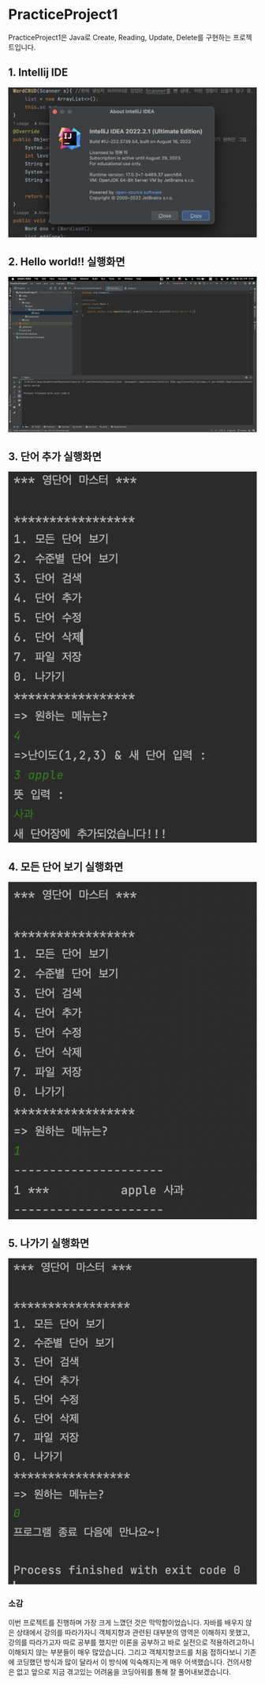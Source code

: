 # PracticeProject1
PracticeProject1은 Java로 Create, Reading, Update, Delete를 구현하는 프로젝트입니다.

## 1. Intellij IDE
<img src = 'https://github.com/AlwaysEden/PracticeProject1/blob/master/screenshot/Intellij%20Screenshot.png?raw=true'>

## 2. Hello world!! 실행화면

<img src = 'https://github.com/AlwaysEden/PracticeProject1/blob/master/screenshot/%EC%B2%AB%20%EC%8B%A4%ED%96%89%ED%99%94%EB%A9%B4%20%EC%BA%A1%EC%B3%90.png?raw=true'>

## 3. 단어 추가 실행화면

<img src = 'https://github.com/AlwaysEden/PracticeProject1/blob/master/screenshot/%E1%84%83%E1%85%A1%E1%86%AB%E1%84%8B%E1%85%A5%20%E1%84%8E%E1%85%AE%E1%84%80%E1%85%A1%20%E1%84%89%E1%85%B5%E1%86%AF%E1%84%92%E1%85%A2%E1%86%BC%E1%84%92%E1%85%AA%E1%84%86%E1%85%A7%E1%86%AB.png?raw=true'>

## 4. 모든 단어 보기 실행화면
<img src = 'https://github.com/AlwaysEden/PracticeProject1/blob/master/screenshot/%E1%84%86%E1%85%A9%E1%84%83%E1%85%B3%E1%86%AB%20%E1%84%83%E1%85%A1%E1%86%AB%E1%84%8B%E1%85%A5%E1%84%87%E1%85%A9%E1%84%80%E1%85%B5%20%E1%84%89%E1%85%B5%E1%86%AF%E1%84%92%E1%85%A2%E1%86%BC%E1%84%92%E1%85%AA%E1%84%86%E1%85%A7%E1%86%AB.png?raw=true'>

## 5. 나가기 실행화면
<img src = 'https://github.com/AlwaysEden/PracticeProject1/blob/master/screenshot/%E1%84%82%E1%85%A1%E1%84%80%E1%85%A1%E1%84%80%E1%85%B5%20%E1%84%86%E1%85%A6%E1%84%82%E1%85%B2%20%E1%84%89%E1%85%B5%E1%86%AF%E1%84%92%E1%85%A2%E1%86%BC%E1%84%92%E1%85%AA%E1%84%86%E1%85%A7%E1%86%AB.png?raw=true'>

### 소감
이번 프로젝트를 진행하며 가장 크게 느꼈던 것은 막막함이었습니다. 자바를 배우지 않은 상태에서 강의를 따라가자니 객체지향과 관련된 대부분의 영역은 이해하지 못했고, 강의를 따라가고자 따로 공부를 했지만 이론을 공부하고 바로 실전으로 적용하려고하니 이해되지 않는 부분들이 매우 많았습니다. 그리고 객체지향코드를 처음 접하다보니 기존에 코딩했던 방식과 많이 달라서 이 방식에 익숙해지는게 매우 어색했습니다.
건의사항은 없고 앞으로 지금 겪고있는 어려움을 코딩아워를 통해 잘 풀어내보겠습니다.
